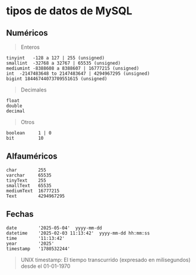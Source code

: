 # tipos de datos de MySQL

## Numéricos

> Enteros

    tinyint   -128 a 127 | 255 (unsigned)  
    smallint  -32768 a 32767 | 65535 (unsigned)  
    mediumint -8388608 a 8388607 | 16777215 (unsigned)   
    int  -2147483648 to 2147483647 | 4294967295 (unsigned)   
    bigint 18446744073709551615 (unsigned)   

> Decimales

    float
    double
    decimal

> Otros

    boolean     1 | 0
    bit         10

## Alfauméricos

    char        255  
    varchar     65535  
    tinyText    255
    smallText   65535
    mediumText  16777215
    Text        4294967295

## Fechas

    date        '2025-05-04'  yyyy-mm-dd    
    datetime    '2025-02-03 11:13:42'  yyyy-mm-dd hh:mm:ss
    time        '11:13:42'
    year        '2025'
    timestamp   '1780532244' 

> UNIX timestamp: El tiempo transcurrido (expresado en milisegundos) desde el 01-01-1970
